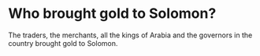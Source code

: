 # Who brought gold to Solomon?

The traders, the merchants, all the kings of Arabia and the governors in the country brought gold to Solomon. 